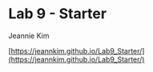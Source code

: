 # Lab 9 - Starter
Jeannie Kim

[https://jeannkim.github.io/Lab9_Starter/](https://jeannkim.github.io/Lab9_Starter/)